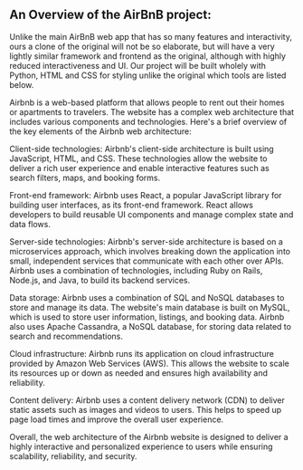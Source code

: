 An Overview of the AirBnB project:
----------------------------------

Unlike the main AirBnB web app that has so many features and interactivity, ours a clone of the
original will not be so elaborate, but will have a very lightly similar framework and frontend
as the original, although with highly reduced interactiveness and UI.
Our project will be built wholely with Python, HTML and CSS for styling unlike the original which
tools are listed below.


Airbnb is a web-based platform that allows people to rent out their homes or apartments to travelers.
The website has a complex web architecture that includes various components and technologies.
Here's a brief overview of the key elements of the Airbnb web architecture:

Client-side technologies: Airbnb's client-side architecture is built using JavaScript, HTML, and CSS.
These technologies allow the website to deliver a rich user experience and enable interactive features
such as search filters, maps, and booking forms.

Front-end framework: Airbnb uses React, a popular JavaScript library for building user interfaces, as
its front-end framework. React allows developers to build reusable UI components and manage complex
state and data flows.

Server-side technologies: Airbnb's server-side architecture is based on a microservices approach,
which involves breaking down the application into small, independent services that communicate with
each other over APIs. Airbnb uses a combination of technologies, including Ruby on Rails, Node.js, and
Java, to build its backend services.

Data storage: Airbnb uses a combination of SQL and NoSQL databases to store and manage its data. The
website's main database is built on MySQL, which is used to store user information, listings, and
booking data. Airbnb also uses Apache Cassandra, a NoSQL database, for storing data related to search
and recommendations.

Cloud infrastructure: Airbnb runs its application on cloud infrastructure provided by Amazon Web
Services (AWS). This allows the website to scale its resources up or down as needed and ensures high
availability and reliability.

Content delivery: Airbnb uses a content delivery network (CDN) to deliver static assets such as images
and videos to users. This helps to speed up page load times and improve the overall user experience.

Overall, the web architecture of the Airbnb website is designed to deliver a highly interactive and
personalized experience to users while ensuring scalability, reliability, and security.
